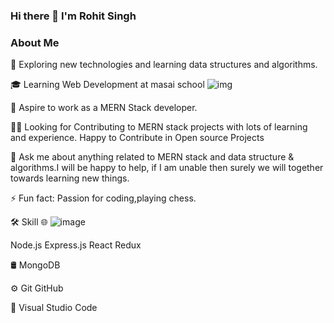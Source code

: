 ### Hi there 👋 I'm Rohit Singh


 ### About Me                                                                           

🙂   Exploring new technologies and learning data structures and algorithms. 

🎓   Learning Web Development at masai school                                       ![img](https://camo.githubusercontent.com/973ed9aeb3fcbda48056b50f688fa280009567cc020a2b71fc2f67a7e14feb36/68747470733a2f2f692e70696e696d672e636f6d2f6f726967696e616c732f65662f31362f65342f65663136653465363862306433636238316536626238613863333235386437652e676966)

💼   Aspire to work as a MERN Stack developer.

👯‍♂️   Looking for Contributing to MERN stack projects with lots of learning and experience.
      Happy to Contribute in Open source Projects
      
💬   Ask me about anything related to MERN stack and data structure & algorithms.I will be happy to help, if
      I am unable then surely we will together towards learning new things.
      

⚡ Fun fact: Passion for coding,playing chess.


🛠  Skill
🌐   ![image](https://user-images.githubusercontent.com/95858652/167268673-a734d325-49f5-4617-a0f2-f2c6c90d3a51.png)

Node.js Express.js React Redux

🛢   MongoDB

⚙️   Git GitHub

🔧   Visual Studio Code


